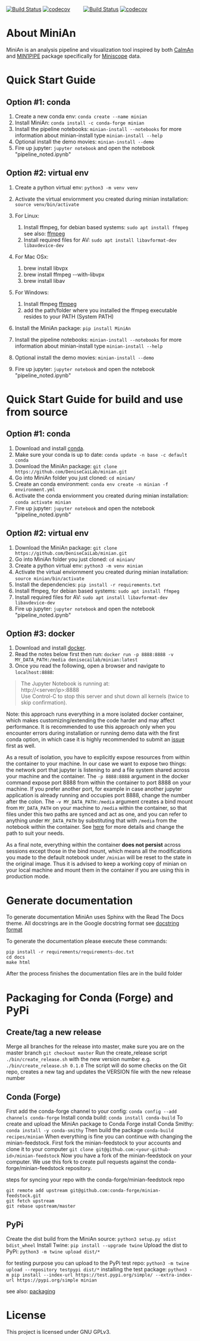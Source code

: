 [![Build Status](https://img.shields.io/travis/DeniseCaiLab/minian/master.svg?style=flat&label=master%20build)](https://travis-ci.org/DeniseCaiLab/minian)
[![codecov](https://codecov.io/gh/DeniseCaiLab/minian/branch/master/graph/badge.svg)](https://codecov.io/gh/DeniseCaiLab/minian)
&emsp;&emsp;
[![Build Status](https://img.shields.io/travis/DeniseCaiLab/minian/dev.svg?style=flat&label=dev%20build)](https://travis-ci.org/DeniseCaiLab/minian)
[![codecov](https://codecov.io/gh/DeniseCaiLab/minian/branch/dev/graph/badge.svg)](https://codecov.io/gh/DeniseCaiLab/minian)

# About MiniAn

MiniAn is an analysis pipeline and visualization tool inspired by both [CaImAn](https://github.com/flatironinstitute/CaImAn) and [MIN1PIPE](https://github.com/JinghaoLu/MIN1PIPE) package specifically for [Miniscope](http://miniscope.org/index.php/Main_Page) data.

# Quick Start Guide

## Option #1: conda
1. Create a new conda env: `conda create --name minian`
1. Install MiniAn: `conda install -c conda-forge minian`
1. Install the pipeline notebooks: `minian-install --notebooks` for more information about minian-install type `minian-install --help`
1. Optional install the demo movies: `minian-install --demo`
1. Fire up jupyter: `jupyter notebook` and open the notebook "pipeline_noted.ipynb"

## Option #2: virtual env
1. Create a python virtual env: `python3 -m venv venv`
1. Activate the virtual enviornment you created during minian installation: `source venv/bin/activate`
1. For Linux:
    1. Install ffmpeg, for debian based systems: `sudo apt install ffmpeg` see also: [ffmpeg](https://ffmpeg.org/download.html#build-linux)
    1. Install required files for AV: `sudo apt install libavformat-dev libavdevice-dev`
1. For Mac OSx:
    1. brew install libvpx
    1. brew install ffmpeg --with-libvpx
    1. brew install libav
1. For Windows:
    1. Install ffmpeg [ffmpeg](https://ffmpeg.org/download.html#build-windows)
    1. add the path/folder where you installed the ffmpeg executable resides to your PATH (System PATH)
    

1. Install the MiniAn package: `pip install MiniAn`
1. Install the pipeline notebooks: `minian-install --notebooks` for more information about minian-install type `minian-install --help`
1. Optional install the demo movies: `minian-install --demo`
1. Fire up jupyter: `jupyter notebook` and open the notebook "pipeline_noted.ipynb"

# Quick Start Guide for build and use from source

## Option #1: conda
1. Download and install [conda](https://conda.io/projects/conda/en/latest/).
1. Make sure your conda is up to date: `conda update -n base -c default conda`
1. Download the MiniAn package: `git clone https://github.com/DeniseCaiLab/minian.git`
1. Go into MiniAn folder you just cloned: `cd minian/`
1. Create an conda environment: `conda env create -n minian -f environment.yml`
1. Activate the conda enviornment you created during minian installation: `conda activate minian`
1. Fire up jupyter: `jupyter notebook` and open the notebook "pipeline_noted.ipynb"

## Option #2: virtual env
1. Download the MiniAn package: `git clone https://github.com/DeniseCaiLab/minian.git`
1. Go into MiniAn folder you just cloned: `cd minian/`
1. Create a python virtual env: `python3 -m venv minian`
1. Activate the virtual enviornment you created during minian installation: `source minian/bin/activate`
1. Install the dependencies: `pip install -r requirements.txt`
1. Install ffmpeg, for debian based systems: `sudo apt install ffmpeg`
1. Install required files for AV: `sudo apt install libavformat-dev libavdevice-dev`
1. Fire up jupyter: `jupyter notebook` and open the notebook "pipeline_noted.ipynb"

## Option #3: docker
1. Download and install [docker](https://docs.docker.com/install/).
1. Read the notes below first then run: `docker run -p 8888:8888 -v MY_DATA_PATH:/media denisecailab/minian:latest`
1. Once you read the following, open a browser and navigate to `localhost:8888`:

> The Jupyter Notebook is running at:  
http://<server/ip>:8888  
Use Control-C to stop this server and shut down all kernels (twice to skip confirmation).

Note: this approach runs everything in a more isolated docker container, which makes customizing/extending the code harder and may affect performance. It is recommended to use this approach only when you encounter errors during installation or running demo data with the first conda option, in which case it is highly recommended to submit an [issue](https://github.com/DeniseCaiLab/minian/issues) first as well.

As a result of isolation, you have to explicitly expose resources from within the container to your machine. In our case we want to expose two things: the network port that jupyter is listening to and a file system shared across your machine and the container. The `-p 8888:8888` argument in the docker command expose port 8888 from within the container to port 8888 on your machine. If you prefer another port, for example in case another jupyter application is already running and occupies port 8888, change the number after the colon. The `-v MY_DATA_PATH:/media` argument creates a bind mount from `MY_DATA_PATH` on your machine to `/media` within the container, so that files under this two paths are synced and act as one, and you can refer to anything under `MY_DATA_PATH` by substituting that with `/media` from the notebook within the container. See [here](https://docs.docker.com/storage/bind-mounts/) for more details and change the path to suit your needs.

As a final note, everything within the container **does not persist** across sessions except those in the bind mount, which means all the modifications you made to the default notebook under `/minian` will be reset to the state in the original image. Thus it is advised to keep a working copy of minian on your local machine and mount them in the container if you are using this in production mode.

# Generate documentation

To generate documentation MiniAn uses Sphinx with the Read The Docs theme. All docstrings are in the Google docstring format see [docstring format](https://sphinxcontrib-napoleon.readthedocs.io/en/latest/example_google.html)

To generate the documentation please execute these commands:
```
pip install -r requirements/requirements-doc.txt
cd docs
make html
```

After the process finishes the documentation files are in the build folder

# Packaging for Conda (Forge) and PyPi

## Create/tag a new release

Merge all branches for the release into master, make sure you are on the master branch `git checkout master`
Run the create_release script `./bin/create_release.sh` with the new version number e.g. `./bin/create_release.sh 0.1.0`
The script will do some checks on the Git repo, creates a new tag and updates the VERSION file with the new release number

## Conda (Forge)

First add the conda-forge channel to your config: `conda config --add channels conda-forge`
Install conda build: `conda install conda-build`
To create and upload the MiniAn package to Conda Forge install Conda Smithy: `conda install -y conda-smithy`
Then build the package `conda-build recipes/minian`
When everything is fine you can continue with changing the minian-feedstock. 
First fork the minian-feedstock to your accounts and clone it to your computer `git clone git@github.com:<your-github-id>/minian-feedstock`
Now you have a fork of the minian-feedstock on your computer. We use this fork to create pull requests against the conda-forge/minian-feedstock
repository.

steps for syncing your repo with the conda-forge/minian-feedstock repo 
```
git remote add upstream git@github.com:conda-forge/minian-feedstock.git
git fetch upstream
git rebase upstream/master
```

## PyPi

Create the dist build from the MiniAn source: `python3 setup.py sdist bdist_wheel`
Install Twine: `pip install --upgrade twine`
Upload the dist to PyPi: `python3 -m twine upload dist/*`

for testing purpose you can upload to the PyPi test repo: `python3 -m twine upload --repository testpypi dist/*`
installing the test package: `python3 -m pip install --index-url https://test.pypi.org/simple/ --extra-index-url https://pypi.org/simple minian`

see also: [packaging](https://packaging.python.org/tutorials/packaging-projects/)

# License

This project is licensed under GNU GPLv3.
